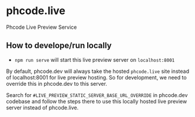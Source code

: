 # phcode.live
Phcode Live Preview Service

## How to develope/run locally
* `npm run serve` will start this live preview server on `localhost:8001`

By default, phcode.dev will always take the hosted `phcode.live` site instead of localhost:8001 for live
preview hosting. So for development, we need to override this in phcode.dev to this server.

Search for `#LIVE_PREVIEW_STATIC_SERVER_BASE_URL_OVERRIDE` in phcode.dev codebase and follow the steps there
to use this locally hosted live preview server instead of phcode.live.